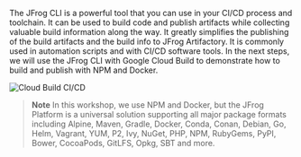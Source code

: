 The JFrog CLI is a powerful tool that you can use in your CI/CD process and toolchain. It can be used to build code and publish artifacts while collecting valuable build information along the way. It greatly simplifies the publishing of the build artifacts and the build info to JFrog Artifactory. It is commonly used in automation scripts and with CI/CD software tools. In the next steps, we will use the JFrog CLI with Google Cloud Build to demonstrate how to build and publish with NPM and Docker.


![Cloud Build CI/CD](../../docs/images/cloud-build-cicd.png)

> **Note** In this workshop, we use NPM and Docker, but the JFrog Platform is a universal solution supporting all major package formats including Alpine, Maven, Gradle, Docker, Conda, Conan, Debian, Go, Helm, Vagrant, YUM, P2, Ivy, NuGet, PHP, NPM, RubyGems, PyPI, Bower, CocoaPods, GitLFS, Opkg, SBT and more.
